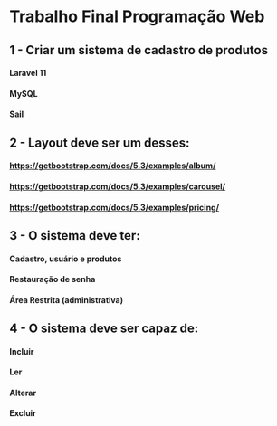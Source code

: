 # Trabalho Final Programação Web

## 1 - Criar um sistema de cadastro de produtos
#### Laravel 11
#### MySQL
#### Sail

## 2 - Layout deve ser um desses:
#### https://getbootstrap.com/docs/5.3/examples/album/
#### https://getbootstrap.com/docs/5.3/examples/carousel/
#### https://getbootstrap.com/docs/5.3/examples/pricing/

## 3 - O sistema deve ter:
#### Cadastro, usuário e produtos
#### Restauração de senha
#### Área Restrita (administrativa)

## 4 - O sistema deve ser capaz de:
#### Incluir
#### Ler
#### Alterar
#### Excluir